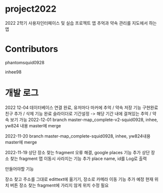 # project2022
2022 2학기 사용자인터페이스 및 실습 프로젝트 앱
추억과 약속 관리를 지도에서 하는 앱

# Contributors

phantomsquid0928

inhee98


# 개발 로그
2022 12-04
데이터베이스 연결 완료, 유저마다 마커에 추억 / 약속 저장 기능 구현완료
친구 추가 / 삭제 기능 완료
슬라이더로 기간설정 -> 해당 기간 내에 걸쳐있는 추억 / 약속 보기 가능
2022-12-01
branch master-map_complete-v2-squid0928, inhee, yw824 내용 master에 merge

2022-11-20
branch master-map_complete-squid0928, inhee, yw824내용 master에 merge

2022-11-19
상단 장소 찾는 fragment 오류 해결, google places 기능 추가
상단 장소 찾는 fragment 맵 이동시 사라지는 기능 추가
place name, id를 Log로 출력

만들어야할 기능

장소 찾고 주소를 그대로 edittext에 옮기기, 장소로 카메라 이동 기능 추가 예정
현재 위치 버튼 장소 찾는 fragment에 가리지 않게 위치 수정 필요
